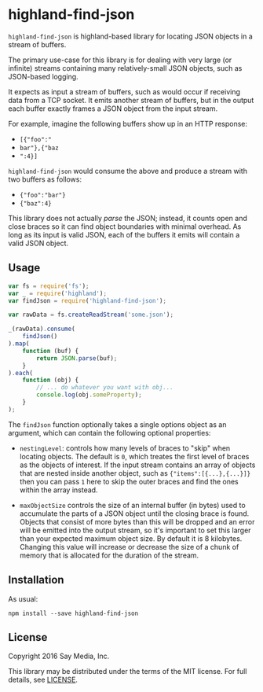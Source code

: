 # highland-find-json

`highland-find-json` is highland-based library for locating JSON objects
in a stream of buffers.

The primary use-case for this library is for dealing with very large
(or infinite) streams containing many relatively-small JSON objects, such
as JSON-based logging.

It expects as input a stream of buffers, such as would occur if receiving
data from a TCP socket. It emits another stream of buffers, but in the
output each buffer exactly frames a JSON object from the input stream.

For example, imagine the following buffers show up in an HTTP response:

* `[{"foo":"`
* `bar"},{"baz`
* `":4}]`

`highland-find-json` would consume the above and produce a stream with
two buffers as follows:

* `{"foo":"bar"}`
* `{"baz":4}`

This library does not actually *parse* the JSON; instead, it counts open
and close braces so it can find object boundaries with minimal overhead.
As long as its input is valid JSON, each of the buffers it emits will
contain a valid JSON object.

## Usage

```js
var fs = require('fs');
var _ = require('highland');
var findJson = require('highland-find-json');

var rawData = fs.createReadStream('some.json');

_(rawData).consume(
    findJson()
).map(
    function (buf) {
        return JSON.parse(buf);
    }
).each(
    function (obj) {
        // ... do whatever you want with obj...
        console.log(obj.someProperty);
    }
);
```

The `findJson` function optionally takes a single options object as an argument, which can contain the
following optional properties:

* `nestingLevel`: controls how many levels of braces to "skip" when locating objects. The default is `0`,
  which treates the first level of braces as the objects of interest. If the input stream contains an
  array of objects that are nested inside another object, such as `{"items":[{...},{...}]}` then you can
  pass `1` here to skip the outer braces and find the ones within the array instead.
  
* `maxObjectSize` controls the size of an internal buffer (in bytes) used to accumulate the parts of a
  JSON object until the closing brace is found. Objects that consist of more bytes than this will be
  dropped and an error will be emitted into the output stream, so it's important to set this larger
  than your expected maximum object size. By default it is 8 kilobytes. Changing this value will
  increase or decrease the size of a chunk of memory that is allocated for the duration of the stream.

## Installation

As usual:

```
npm install --save highland-find-json
```

## License

Copyright 2016 Say Media, Inc.

This library may be distributed under the terms of the MIT license.
For full details, see [LICENSE](LICENSE).
